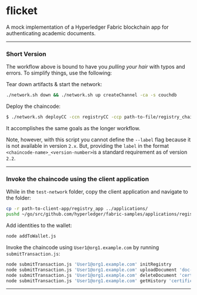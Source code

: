 # flicket

A mock implementation of a Hyperledger Fabric blockchain app for authenticating academic documents.

***


### Short Version

The workflow above is bound to have you *pulling your hair* with typos and errors. To simplify things, use the following:

Tear down artifacts & start the network:

```bash
./network.sh down && ./network.sh up createChannel -ca -s couchdb
```

Deploy the chaincode:

```bash
$ ./network.sh deployCC -ccn registryCC -ccp path-to-file/registry_chaincode -ccl javascript -ccv 1.0 -cci initRegistry
```

It accomplishes the same goals as the longer workflow.

Note, however, with this script you cannot define the `--label` flag because it is not available in version `2.x`. But, providing the `label` in the format `<chaincode-name>_<version-number>`is a standard requirement as of version `2.2`.

***

### Invoke the chaincode using the client application

While in the `test-network` folder, copy the client application and navigate to the folder:

```bash
cp -r path-to-client-app/registry_app ../applications/
pushd ~/go/src/github.com/hyperledger/fabric-samples/applications/registry_app
```

Add identities to the wallet:
```bash
node addToWallet.js
```

Invoke the chaincode using `User1@org1.example.com` by running `submitTransaction.js`:

```bash
node submitTransaction.js 'User1@org1.example.com' initRegistry
node submitTransaction.js 'User1@org1.example.com' uploadDocument 'doc-3' 'Just Another School' 'Yet Another Comp-Sci Student' 'Good Guy'
node submitTransaction.js 'User1@org1.example.com' deleteDocument 'certificate' 'doc-3'
node submitTransaction.js 'User1@org1.example.com' getHistory 'certificate' 'doc-3'
```

***